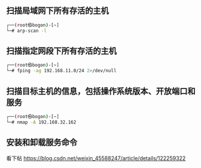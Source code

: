 ## 扫描局域网下所有存活的主机

```bash
┌──(root㉿bogon)-[~]
└─# arp-scan -l
```
## 扫描指定网段下所有存活的主机
```bash
┌──(root㉿bogon)-[~]
└─# fping -ag 192.168.11.0/24 2>/dev/null
```

## 扫描目标主机的信息，包括操作系统版本、开放端口和服务
```bash
┌──(root㉿bogon)-[~]
└─# nmap -A 192.168.32.162
```
## 安装和卸载服务命令
看下帖
https://blog.csdn.net/weixin_45588247/article/details/122259322

